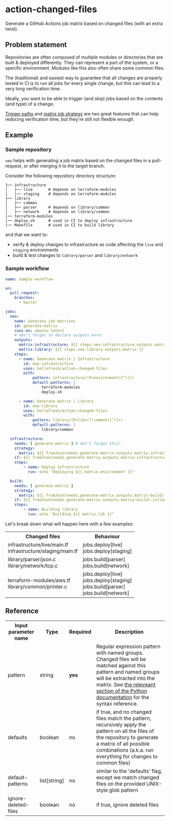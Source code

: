 # action-changed-files

Generate a GitHub Actions job matrix based on changed files (with an extra twist).

## Problem statement

Repositories are often composed of multiple modules or directories that are built & deployed differently. They can represent a part of the system, or a specific environment. Modules like this also often share some common files.

The (traditional) and easiest way to guarantee that all changes are properly tested in CI is to run all jobs for every single change, but this can lead to a very long verification time.

Ideally, you want to be able to trigger (and skip) jobs based on the contents (and type) of a change.

[Trigger paths](https://docs.github.com/en/actions/learn-github-actions/workflow-syntax-for-github-actions#example-including-paths) and [matrix job strategy](https://docs.github.com/en/actions/learn-github-actions/workflow-syntax-for-github-actions#jobsjob_idstrategymatrix) are two great features that can help reducing verification time, but they're still not flexible enough.

## Example

### Sample repository

`neo` helps with generating a job matrix based on the changed files in a pull-request, or after merging it to the target branch.

Consider the following repository directory structure:

```
├── infrastructure
│   ├── live       # depends on terraform-modules
|   |── staging    # depends on terraform-modules
├── library
│   ├── common
│   ├── parser     # depends on library/common
│   ├── network    # depends on library/common
|── terraform-modules
|── deploy.sh      # used in CI to deploy infrastructure
|── Makefile       # used in CI to build library
```

and that we want to:

* verify & deploy changes to infrastructure as code affecting the `live` and `staging` environments
* build & test changes to `library/parser` and `library/network`

### Sample workflow

```yaml
name: Sample workflow

on:
  pull_request:
    branches:
      - master

jobs:
  neo:
    name: Generate job matrices
    id: generate-matrix
    runs-on: ubuntu-latest
    # don't forget to declare outputs here!
    outputs:
      matrix-infrastructure: ${{ steps.neo-infrastructure.outputs.matrix }}
      matrix-library: ${{ steps.neo-library.outputs.matrix }}
    steps:
      - name: Generate matrix | Infrastructure
        id: neo-infrastructure
        uses: hellofresh/action-changed-files
        with:
            pattern: infrastructure/(P<environment>[^/]+)
            default-patterns: |
                terraform-modules
                deploy.sh

      - name: Generate matrix | Library
        id: neo-library
        uses: hellofresh/action-changed-files
        with:
            pattern: library/(P<lib>(?!common)[^/]+)
            default-patterns: |
                library/common

  infrastructure:
    needs: [ generate-matrix ] # don't forget this!
    strategy:
      matrix: ${{ fromJson(needs.generate-matrix.outputs.matrix-infrastructure) }}
    if: ${{ fromJson(needs.generate-matrix.outputs.matrix-infrastructure).include[0] }} # skip if the matrix is empty!
    steps:
        - name: Deploy infrastructure
          run: echo "Deploying ${{ matrix.environment }}"

  build:
    needs: [ generate-matrix ]
    strategy:
      matrix: ${{ fromJson(needs.generate-matrix.outputs.matrix-build) }}
    if: ${{ fromJson(needs.generate-matrix.outputs.matrix-build).include[0] }}
    steps:
        - name: Building library
          run: echo "Building ${{ matrix.lib }}"
```

Let's break down what will happen here with a few examples:

<table>
    <tr>
        <th>Changed files</th>
        <th>Behaviour</th>
    </tr>
    <tr>
        <td>
            infrastructure/live/main.tf<br>
            infrastructure/staging/main.tf<br>
        </td>
         <td>
            jobs.deploy[live]<br>
            jobs.deploy[staging]<br>
        </td>
    </tr>
    <tr>
        <td>
            library/parser/json.c<br>
            library/network/tcp.c<br>
        </td>
         <td>
            jobs.build[parser]<br>
            jobs.build[network]<br>
        </td>
    </tr>
    <tr>
        <td>
            terraform-modules/aws.tf<br>
            library/common/printer.c<br>
        </td>
         <td>
            jobs.deploy[live]<br>
            jobs.deploy[staging]<br>
            jobs.build[parser]<br>
            jobs.build[network]<br>
        </td>
    </tr>
</table>


## Reference

<table>
    <tr>
        <th width="20%">Input parameter name</th>
        <th>Type</th>
        <th>Required</th>
        <th>Description</th>
    </tr>
    <tr>
        <td>pattern</td>
        <td>string</td>
        <td><b>yes</b></td>
        <td>
            Regular expression pattern with named groups. Changed files will be matched against this pattern and named groups will be extracted into the matrix. See <a href="https://docs.python.org/3/howto/regex.html#non-capturing-and-named-groups">the releveant section of the Python documentation</a> for the syntax reference.
        </td>
    </tr>
    <tr>
        <td>defaults</td>
        <td>boolean</td>
        <td>no</td>
        <td>
            if true, and no changed files match the pattern, recursively apply the pattern on all the files of the repository to generate a matrix of all possible combinations (a.k.a. run everything for changes to common files)
        </td>
    </tr>
    <tr>
        <td>default-patterns</td>
        <td>list[string]</td>
        <td>no</td>
        <td>
            similar to the 'defaults' flag, except we match changed files on the provided UNIX-style glob pattern
        </td>
    </tr>
    <tr>
        <td>ignore-deleted-files</td>
        <td>boolean</td>
        <td>no</td>
        <td>
            if true, ignore deleted files
        </td>
    </tr>
</table>